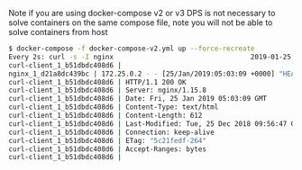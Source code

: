 Note if you are using docker-compose v2 or v3 DPS is not necessary to solve containers on the same compose file, note 
you will not be able to solve containers from host

```bash
$ docker-compose -f docker-compose-v2.yml up --force-recreate
Every 2s: curl -s -I nginx                                  2019-01-25 05:03:09
curl-client_1_b51dbdc408d6 | 
nginx_1_d21a8dc439bc | 172.25.0.2 - - [25/Jan/2019:05:03:09 +0000] "HEAD / HTTP/1.1" 200 0 "-" "curl/7.61.1" "-"
curl-client_1_b51dbdc408d6 | HTTP/1.1 200 OK
curl-client_1_b51dbdc408d6 | Server: nginx/1.15.8
curl-client_1_b51dbdc408d6 | Date: Fri, 25 Jan 2019 05:03:09 GMT
curl-client_1_b51dbdc408d6 | Content-Type: text/html
curl-client_1_b51dbdc408d6 | Content-Length: 612
curl-client_1_b51dbdc408d6 | Last-Modified: Tue, 25 Dec 2018 09:56:47 GMT
curl-client_1_b51dbdc408d6 | Connection: keep-alive
curl-client_1_b51dbdc408d6 | ETag: "5c21fedf-264"
curl-client_1_b51dbdc408d6 | Accept-Ranges: bytes
curl-client_1_b51dbdc408d6 | 
```
